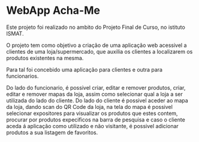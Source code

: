 # WebApp Acha-Me

Este projeto foi realizado no ambito do Projeto Final de Curso, no istituto ISMAT.

O projeto tem como objetivo a criação de uma aplicação web acessivel a clientes de uma loja/supermercado, que auxilia os clientes a localizarem os produtos existentes na mesma.

Para tal foi concebido uma aplicação para clientes e outra para funcionarios.

Do lado do funcionario, é possivel criar, editar e remover produtos, criar, editar e remover mapas da loja, assim como selecionar qual a loja a ser utilizada do lado do cliente.
Do lado do cliente é possivel aceder ao mapa da loja, dando scan do QR Code da loja, na tela do mapa é possivel selecionar expositores para visualizar os produtos que estes contem, 
  procurar por produtos expecificos na barra de pesquisa e caso o cliente aceda á aplicação como utilizado e não visitante, é possivel adicionar produtos a sua listagem de favoritos.
